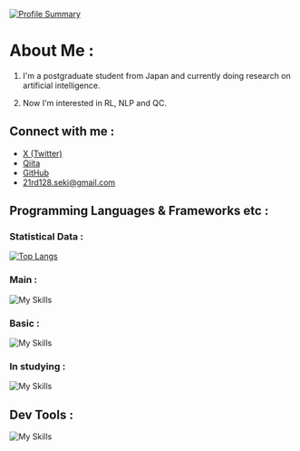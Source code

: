 [![Profile Summary](https://github-profile-summary-cards.vercel.app/api/cards/profile-details?username=ChiguChigu-Tech&theme=algolia)](https://github.com/ChiguChigu-Tech)

# About Me :
1. I'm a postgraduate student from Japan and  currently doing research on artificial intelligence.

2. Now I'm interested in RL, NLP and QC.

## Connect with me :
- [X (Twitter)](https://x.com/sekiiin_1110)
- [Qiita](https://qiita.com/ChiguChigu-Tech)
- [GitHub](https://github.com/ChiguChigu-Tech)
- 21rd128.seki@gmail.com


## Programming Languages & Frameworks etc :
### Statistical Data :
[![Top Langs](https://github-readme-stats.vercel.app/api/top-langs/?username=ChiguChigu-Tech&layout=compact&theme=tokyonight)](https://github.com/anuraghazra/github-readme-stats)

### Main :
![My Skills](https://go-skill-icons.vercel.app/api/icons?i=python&theme=dark)

### Basic :
![My Skills](https://go-skill-icons.vercel.app/api/icons?i=c,cs,java,r,matlab,mysql,php,html,css,javascript,streamlit,julia,arduino&perline=5&theme=dark)

### In studying :
![My Skills](https://go-skill-icons.vercel.app/api/icons?i=swift,aws&perline=5&theme=dark)

## Dev Tools :

![My Skills](https://go-skill-icons.vercel.app/api/icons?i=vscode,github,docker,slack,arcbrowser&theme=dark)
